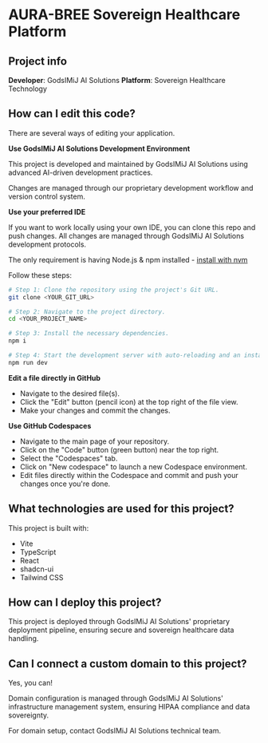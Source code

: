 # AURA-BREE Sovereign Healthcare Platform

## Project info

**Developer**: GodsIMiJ AI Solutions
**Platform**: Sovereign Healthcare Technology

## How can I edit this code?

There are several ways of editing your application.

**Use GodsIMiJ AI Solutions Development Environment**

This project is developed and maintained by GodsIMiJ AI Solutions using advanced AI-driven development practices.

Changes are managed through our proprietary development workflow and version control system.

**Use your preferred IDE**

If you want to work locally using your own IDE, you can clone this repo and push changes. All changes are managed through GodsIMiJ AI Solutions development protocols.

The only requirement is having Node.js & npm installed - [install with nvm](https://github.com/nvm-sh/nvm#installing-and-updating)

Follow these steps:

```sh
# Step 1: Clone the repository using the project's Git URL.
git clone <YOUR_GIT_URL>

# Step 2: Navigate to the project directory.
cd <YOUR_PROJECT_NAME>

# Step 3: Install the necessary dependencies.
npm i

# Step 4: Start the development server with auto-reloading and an instant preview.
npm run dev
```

**Edit a file directly in GitHub**

- Navigate to the desired file(s).
- Click the "Edit" button (pencil icon) at the top right of the file view.
- Make your changes and commit the changes.

**Use GitHub Codespaces**

- Navigate to the main page of your repository.
- Click on the "Code" button (green button) near the top right.
- Select the "Codespaces" tab.
- Click on "New codespace" to launch a new Codespace environment.
- Edit files directly within the Codespace and commit and push your changes once you're done.

## What technologies are used for this project?

This project is built with:

- Vite
- TypeScript
- React
- shadcn-ui
- Tailwind CSS

## How can I deploy this project?

This project is deployed through GodsIMiJ AI Solutions' proprietary deployment pipeline, ensuring secure and sovereign healthcare data handling.

## Can I connect a custom domain to this project?

Yes, you can!

Domain configuration is managed through GodsIMiJ AI Solutions' infrastructure management system, ensuring HIPAA compliance and data sovereignty.

For domain setup, contact GodsIMiJ AI Solutions technical team.
